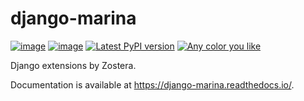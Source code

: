 # django-marina

[![image](https://travis-ci.org/zostera/django-marina.svg?branch=main)](https://travis-ci.org/zostera/django-marina)
[![image](https://coveralls.io/repos/github/zostera/django-marina/badge.svg?branch=main)](https://coveralls.io/github/zostera/django-marina?branch=main)
[![Latest PyPI version](https://img.shields.io/pypi/v/django-marina.svg)](https://pypi.python.org/pypi/django-marina)
[![Any color you like](https://img.shields.io/badge/code%20style-black-000000.svg)](https://github.com/ambv/black)

Django extensions by Zostera.

Documentation is available at <https://django-marina.readthedocs.io/>.
